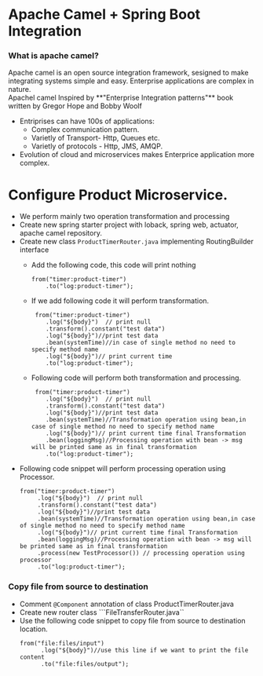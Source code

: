# Apache Camel + Spring Boot Integration
### What is apache camel?
<p>
  Apache camel is an open source integration framework, sesigned to make integrating systems simple and easy.
  Enterprise applications are complex in nature.<br/>
  Apachel camel Inspired by **"Enterprise Integration patterns"** book written by Gregor Hope and Bobby Woolf
</p>

- Entriprises can have 100s of applications:
  - Complex communication pattern.
  - Varietly of Transport- Http, Queues etc.
  - Varietly of protocols - Http, JMS, AMQP.
- Evolution of cloud and microservices makes Enterprice application more complex.

# Configure Product Microservice.
- We perform mainly two operation transformation and processing
- Create new spring starter project with loback, spring web, actuator, apache camel repository.
- Create new class ```ProductTimerRouter.java``` implementing RoutingBuilder interface
  - Add the following code, this code will print nothing 
    ```
    from("timer:product-timer")
		.to("log:product-timer");
    ```
  - If we add following code it will perform transformation.
    ```
     from("timer:product-timer")
		.log("${body}")  // print null
		.transform().constant("test data")
		.log("${body}")//print test data
		.bean(systemTime)//in case of single method no need to specify method name
		.log("${body}")// print current time
		.to("log:product-timer");
    ```
  - Following code will perform both transformation and processing.
  
    ```
     from("timer:product-timer")
		.log("${body}")  // print null
		.transform().constant("test data")
		.log("${body}")//print test data
		.bean(systemTime)//Transformation operation using bean,in case of single method no need to specify method name
		.log("${body}")// print current time final Transformation
		.bean(loggingMsg)//Processing operation with bean -> msg will be printed same as in final transformation
		.to("log:product-timer");
    ```
 - Following code snippet will perform processing operation using Processor.
   ```
   from("timer:product-timer")
		.log("${body}")  // print null
		.transform().constant("test data")
		.log("${body}")//print test data
		.bean(systemTime)//Transformation operation using bean,in case of single method no need to specify method name
		.log("${body}")// print current time final Transformation
		.bean(loggingMsg)//Processing operation with bean -> msg will be printed same as in final transformation
		.process(new TestProcessor()) // processing operation using processor
		.to("log:product-timer");
   ```
### Copy file from source to destination
- Comment ```@Component``` annotation of class ProductTimerRouter.java
- Create new router class ```FileTransferRouter.java``
- Use the following code snippet to copy file from source to destination location.
  ```
  from("file:files/input")
		.log("${body}")//use this line if we want to print the file content
		.to("file:files/output");
  ```
